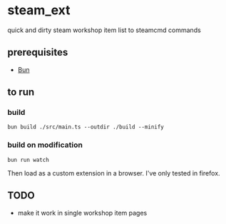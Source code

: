 # steam_ext

quick and dirty steam workshop item list to steamcmd commands

## prerequisites

- [Bun](https://bun.sh/)

## to run

### build

`bun build ./src/main.ts --outdir ./build --minify`

### build on modification

`bun run watch`

Then load as a custom extension in a browser. I've only tested in firefox.

## TODO

- make it work in single workshop item pages
